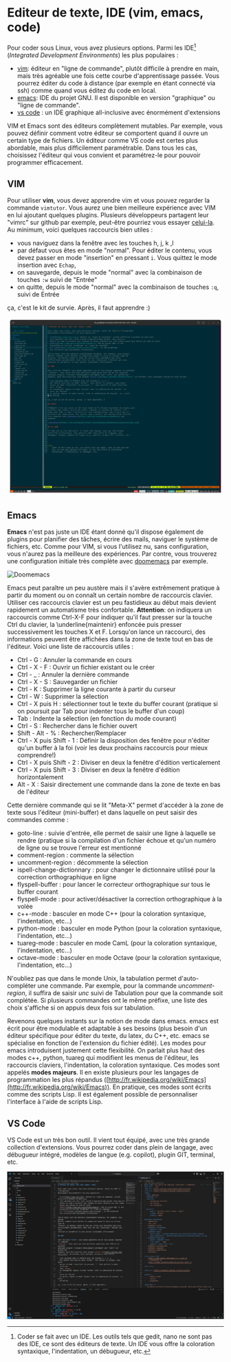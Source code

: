 # Editeur de texte, IDE (vim, emacs, code)

Pour coder sous Linux, vous avez plusieurs options. Parmi les IDE[^1] (*Integrated
Development Environments*) les plus populaires :

- [vim](https://www.vim.org/): éditeur en "ligne de commande", plutôt difficile à prendre en main, mais très agréable une fois cette courbe d'apprentissage passée. Vous pourrez
  éditer du code à distance (par exemple en étant connecté via ssh) comme quand vous éditez du code en local.
- [emacs](https://www.gnu.org/software/emacs/): IDE du projet GNU. Il est
  disponible en version "graphique" ou "ligne de commande". 
- [vs code](https://github.com/microsoft/vscode) : un IDE graphique
  all-inclusive avec énormément d'extensions 

VIM et Emacs sont des éditeurs complètement mutables. Par exemple, vous pouvez
définir comment votre éditeur se comportent quand il ouvre un certain type de
fichiers. Un éditeur comme VS code est certes plus abordable, mais plus
difficilement paramétrable. Dans tous les cas, choisissez l'éditeur qui vous
convient et paramétrez-le pour pouvoir programmer efficacement.

## VIM

Pour utiliser **vim**, vous devez apprendre vim et vous pouvez regarder la commande
`vimtutor`. Vous aurez une bien meilleure expérience avec VIM en lui ajoutant
quelques plugins. Plusieurs développeurs partagent leur "vimrc" sur github par
exemple, peut-être pourriez vous essayer [celui-la](https://github.com/amix/vimrc). Au minimum, voici quelques raccourcis bien utiles :

- vous naviguez dans la fenêtre avec les touches h, j, k ,l
- par défaut vous êtes en mode "normal". Pour éditer le contenu, vous devez
  passer en mode "insertion" en pressant `i`. Vous quittez le mode insertion
  avec `Echap`,
- on sauvegarde, depuis le mode "normal" avec la combinaison de touches `:w`
  suivi de "Entrée"
- on quitte, depuis le mode "normal" avec la combinaison de touches `:q`, suivi
  de Entrée

ça, c'est le kit de survie. Après, il faut apprendre :)

![VIM](../assets/vim.png)

## Emacs

**Emacs** n'est pas juste un IDE étant donné qu'il dispose également de plugins pour
planifier des tâches, écrire des mails, naviguer le système de fichiers, etc.
Comme pour VIM, si vous l'utilisez nu, sans configuration, vous n'aurez pas la
meilleure des expériences. Par contre, vous trouverez une configuration initiale
très complète avec [doomemacs](https://github.com/doomemacs/doomemacs) par
exemple.

![Doomemacs](https://raw.githubusercontent.com/doomemacs/doomemacs/screenshots/main.png)

Emacs peut paraître un peu austère mais il s'avère extrêmement pratique à partir du moment ou on connaît un certain nombre de
raccourcis clavier. Utiliser ces raccourcis clavier est un peu fastidieux au début mais devient rapidement un automatisme très
confortable. **Attention**: on indiquera un raccourcis comme Ctrl-X-F pour indiquer qu'il faut presser sur la touche Ctrl du clavier, la \underline{maintenir} enfoncée puis presser successivement les touches X et F. Lorsqu'on lance un raccourci, des informations peuvent être affichées dans la zone de texte tout en bas de l'éditeur. Voici une liste de raccourcis utiles :


- Ctrl - G : Annuler la commande en cours
- Ctrl - X - F : Ouvrir un fichier existant ou le créer
- Ctrl - _ : Annuler la dernière commande
- Ctrl - X - S : Sauvegarder un fichier
- Ctrl - K : Supprimer la ligne courante à partir du curseur
- Ctrl - W : Supprimer la sélection
- Ctrl - X puis H : sélectionner tout le texte du buffer courant (pratique si on poursuit par Tab pour indenter tous le buffer d'un coup)
- Tab : Indente la sélection (en fonction du mode courant)
- Ctrl - S : Rechercher dans le fichier ouvert
- Shift - Alt - % : Rechercher/Remplacer
- Ctrl - X puis Shift - 1 : Définir la disposition des fenêtre pour n'éditer qu'un buffer à la foi (voir les deux prochains raccourcis pour mieux comprendre!)
-  Ctrl - X puis Shift - 2 : Diviser en deux la fenêtre d'édition verticalement
-  Ctrl - X puis Shift - 3 : Diviser en deux la fenêtre d'édition horizontalement
-  Alt - X : Saisir directement une commande dans la zone de texte en bas de l'éditeur


Cette dernière commande qui se lit "Meta-X" permet d'accéder à la zone de texte sous l'éditeur (mini-buffer) et dans laquelle on peut saisir des commandes comme :
- goto-line : suivie d'entrée, elle permet de saisir une ligne à laquelle se rendre (pratique si la compilation d'un fichier échoue et qu'un numéro de ligne ou se trouve l'erreur est mentionné
- comment-region : commente la sélection
- uncomment-region : décommente la sélection
- ispell-change-dictionnary : pour changer le dictionnaire utilisé pour la correction orthographique en ligne
- flyspell-buffer : pour lancer le correcteur orthographique sur tous le buffer courant
- flyspell-mode : pour activer/désactiver la correction orthographique à la volée
- c++-mode : basculer en mode C++ (pour la coloration syntaxique, l'indentation, etc...)
- python-mode : basculer en mode Python (pour la coloration syntaxique, l'indentation, etc...)
- tuareg-mode : basculer en mode CamL (pour la coloration syntaxique, l'indentation, etc...)
- octave-mode : basculer en mode Octave (pour la coloration syntaxique, l'indentation, etc...)

N'oubliez pas que dans le monde Unix, la tabulation permet d'auto-compléter une commande. Par exemple, pour la commande
*uncomment-region*, il suffira de saisir *unc* suivi de Tabulation pour que la commande soit complétée. Si plusieurs commandes
ont le même préfixe, une liste des choix s'affiche si on appuis deux fois sur tabulation.


Revenons quelques instants sur la notion de mode dans emacs. emacs est écrit pour être modulable et adaptable à ses besoins (plus besoin d'un éditeur spécifique pour éditer du texte, du latex, du C++, etc. emacs se spécialise en fonction de l'extension du fichier édité). Les modes pour emacs introduisent justement cette flexibilité. On parlait plus haut des modes c++, python, tuareg qui modifient les menus de l'éditeur, les raccourcis claviers, l'indentation, la coloration syntaxique. Ces modes sont appelés **modes majeurs**. Il en existe plusieurs pour les langages de programmation les plus répandus ([http://fr.wikipedia.org/wiki/Emacs](http://fr.wikipedia.org/wiki/Emacs)). En pratique, ces modes sont écrits comme des scripts Lisp. Il est également possible de personnaliser l'interface à l'aide de scripts Lisp.

## VS Code

VS Code est un très bon outil. Il vient tout équipé, avec une très grande
collection d'extensions. Vous pourrez coder dans plein de langage, avec
débugueur intégré, modèles de langue (e.g. copilot), plugin GIT, terminal, etc. 

![VS Code](../assets/vscode.png)


[^1]: 
	Coder se fait avec un IDE. Les outils tels que gedit, nano ne sont pas des
	IDE, ce sont des éditeurs de texte. Un IDE vous offre la coloration
	syntaxique, l'indentation, un débugueur, etc.
